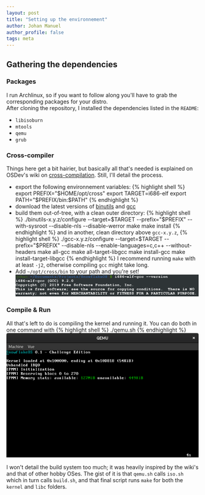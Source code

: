 ```yaml
---
layout: post
title: "Setting up the environnement"
author: Johan Manuel
author_profile: false
tags: meta
---
```


## Gathering the dependencies

### Packages

I run Archlinux, so if you want to follow along you'll have to grab the corresponding 
packages for your distro.  
After cloning the repository, I installed the dependencies listed in the `README`:

- `libisoburn`
- `mtools`
- `qemu`
- `grub`

### Cross-compiler

Things here get a bit hairier, but basically all that's needed is explained on OSDev's
wiki on [cross-compilation][osdev cross]. Still, I'll detail the process.

- export the following environnement variables:
{% highlight shell %}
export PREFIX="$HOME/opt/cross"
export TARGET=i686-elf
export PATH="$PREFIX/bin:$PATH"
{% endhighlight %}
- download the latest versions of [binutils][binutils] and [gcc][gcc]
- build them out-of-tree, with a clean outer directory:
{% highlight shell %}
./binutils-x.y.z/configure --target=$TARGET --prefix="$PREFIX" --with-sysroot --disable-nls --disable-werror
make
make install
{% endhighlight %}
and in another, clean directory above `gcc-x.y.z`,
{% highlight shell %}
./gcc-x.y.z/configure --target=$TARGET --prefix="$PREFIX" --disable-nls --enable-languages=c,c++ --without-headers
make all-gcc
make all-target-libgcc
make install-gcc
make install-target-libgcc
{% endhighlight %}
I recommend running `make` with at least `-j2`, otherwise compiling `gcc` might take long.
- Add `~/opt/cross/bin` to your path and you're set!
![gcc](/assets/gcc-ver.png)

### Compile & Run

All that's left to do is compiling the kernel and running it. You can do both in one command
with
{% highlight shell %}
./qemu.sh
{% endhighlight %}
![SnowflakeOS](/assets/sos-challenge.png)

I won't detail the build system too much; it was heavily inspired by the wiki's and that of other
hobby OSes. The gist of it is that `qemu.sh` calls `iso.sh` which in turn calls `build.sh`, and
that final script runs `make` for both the `kernel` and `libc` folders.

[osdev cross]: https://wiki.osdev.org/GCC_Cross-Compiler
[binutils]: https://www.gnu.org/software/binutils/
[gcc]: https://ftp.gnu.org/gnu/gcc/